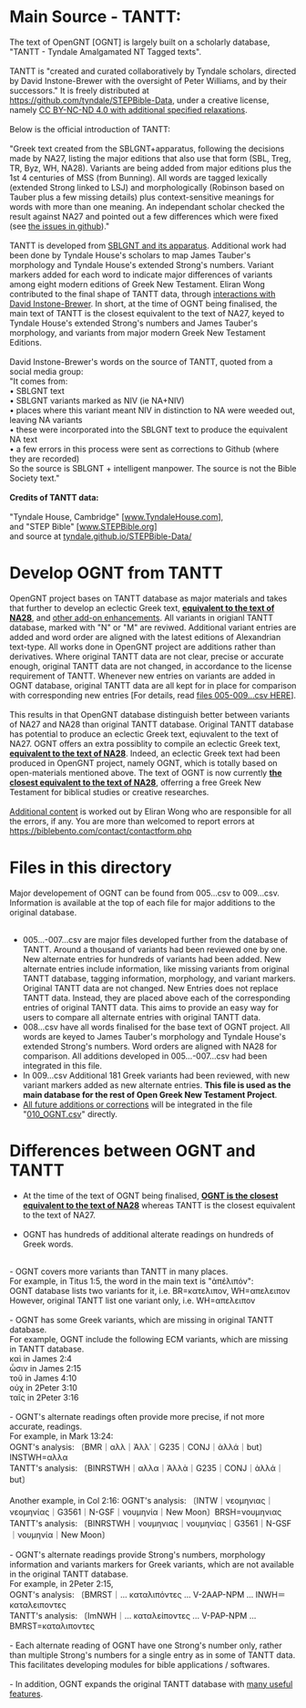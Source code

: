 # Main Source - TANTT:

The text of OpenGNT [OGNT] is largely built on a scholarly database, "TANTT - Tyndale Amalgamated NT Tagged texts".
<br><br>
TANTT is "created and curated collaboratively by Tyndale scholars, directed by David Instone-Brewer with the oversight of Peter Williams, and by their successors."  It is freely distributed at <a href='https://github.com/tyndale/STEPBible-Data' target='_blank'>https://github.com/tyndale/STEPBible-Data</a>, under a creative license, namely <a href='https://creativecommons.org/licenses/by-nd/4.0/legalcode' target='_blank'>CC BY-NC-ND 4.0 with additional specified relaxations</a>.
<br><br>
Below is the official introduction of TANTT:
<br><br>
"Greek text created from the SBLGNT+apparatus, following the decisions made by NA27, listing the major editions that also use that form (SBL, Treg, TR, Byz, WH, NA28). Variants are being added from major editions plus the 1st 4 centuries of MSS (from Bunning). All words are tagged lexically (extended Strong linked to LSJ) and morphologically (Robinson based on Tauber plus a few missing details) plus context-sensitive meanings for words with more than one meaning. An independant scholar checked the result against NA27 and pointed out a few differences which were fixed (see <a href='https://github.com/tyndale/STEPBible-Data/issues?q=is%3Aissue+is%3Aclosed' target='_blank'>the issues in github</a>)."
<br><br>
TANTT is developed from <a href='sblgnt.com' target='_blank'>SBLGNT and its apparatus</a>.  Additional work had been done by Tyndale House's scholars to map James Tauber's morphology and Tyndale House's extended Strong's numbers.  Variant markers added for each word to indicate major differences of variants among eight modern editions of Greek New Testament.  Eliran Wong contributed to the final shape of TANTT data, through <a href='https://github.com/tyndale/STEPBible-Data/issues?q=is%3Aissue+is%3Aclosed' target='_blank'>interactions with David Instone-Brewer</a>.  In short, at the time of OGNT being finalised, the main text of TANTT is the closest equivalent to the text of NA27, keyed to Tyndale House's extended Strong's numbers and James Tauber's morphology, and variants from major modern Greek New Testament Editions.
<br><br>
David Instone-Brewer's words on the source of TANTT, quoted from a social media group:<br>
"It comes from:<br>
• SBLGNT text<br>
• SBLGNT variants marked as NIV (ie NA+NIV)<br>
• places where this variant meant NIV in distinction to NA were weeded out, leaving NA variants<br>
• these were incorporated into the SBLGNT text to produce the equivalent NA text<br>
• a few errors in this process were sent as corrections to Github (where they are recorded)<br>
So the source is SBLGNT + intelligent manpower. The source is not the Bible Society text."
<br><br>
<b>Credits of TANTT data:</b>
<br><br>
"Tyndale House, Cambridge" [<a href='www.TyndaleHouse.com' target='_blank'>www.TyndaleHouse.com</a>],<br>
and "STEP Bible" [<a href='www.STEPBible.org' target='_blank'>www.STEPBible.org</a>]<br>
and source at <a href='tyndale.github.io/STEPBible-Data/' target='_blank'>tyndale.github.io/STEPBible-Data/</a>

# Develop OGNT from TANTT

OpenGNT project bases on TANTT database as major materials and takes that further to develop an eclectic Greek text, <a href='https://github.com/eliranwong/OpenGNT/tree/master/CompareOGNTwithNA28' target='_blank'><b>equivalent to the text of NA28</b></a>, and <a href='https://github.com/eliranwong/OpenGNT#enhancement--forthcoming-additions' target='_blank'>other add-on enhancements</a>.  All variants in origianl TANTT database, marked with "N" or "M" are reviwed.  Additional variant entries are added and word order are aligned with the latest editions of Alexandrian text-type.  All works done in OpenGNT project are additions rather than derivatives.  Where original TANTT data are not clear, precise or accurate enough, original TANTT data are not changed, in accordance to the license requirement of TANTT.  Whenever new entries on variants are added in OGNT database, original TANTT data are all kept for in place for comparison with corresponding new entries [For details, read <a href='https://github.com/eliranwong/OpenGNT/blob/master/From_TANTT_to_OpenGNT/005-009.csv.zip' target='_blank'>files 005-009...csv HERE</a>].
<br><br>
This results in that OpenGNT database distinguish better between variants of NA27 and NA28 than original TANTT database.  Original TANTT database has potential to produce an eclectic Greek text, eqiuvalent to the text of NA27.  OGNT offers an extra possiblity to compile an eclectic Greek text, <a href='https://github.com/eliranwong/OpenGNT/tree/master/CompareOGNTwithNA28'><b>equivalent to the text of NA28</b></a>.  Indeed, an eclectic Greek text had been produced in OpenGNT project, namely OGNT, which is totally based on open-materials mentioned above.  The text of OGNT is now currently <a href='https://github.com/eliranwong/OpenGNT/tree/master/CompareOGNTwithNA28'><b>the closest equivalent to the text of NA28</b></a>, offerring a free Greek New Testament for biblical studies or creative researches.
<br><br>
<a href='https://github.com/eliranwong/OpenGNT#enhancement--forthcoming-additions'>Additional content</a> is worked out by Eliran Wong who are responsible for all the errors, if any.  You are more than welcomed to report errors at <a href='https://biblebento.com/contact/contactform.php' target='_blank'>https://biblebento.com/contact/contactform.php</a>

# Files in this directory

Major developement of OGNT can be found from 005...csv to 009...csv.<br>
Information is available at the top of each file for major additions to the original database.<br>
<br>
- 005...-007...csv are major files developed further from the database of TANTT.  Around a thousand of variants had been reviewed one by one.  New alternate entries for hundreds of variants had been added.  New alternate entries include information, like missing variants from original TANTT database, tagging information, morphology, and variant markers.  Original TANTT data are not changed.  New Entries does not replace TANTT data.  Instead, they are placed above each of the corresponding entries of original TANTT data.  This aims to provide an easy way for users to compare all alternate entries with original TANTT data.<br>
- 008...csv have all words finalised for the base text of OGNT project.  All words are keyed to James Tauber's morphology and Tyndale House's extended Strong's numbers.  Word orders are aligned with NA28 for comparison.  All additions developed in 005...-007...csv had been integrated in this file.<br>
- In 009...csv Additional 181 Greek variants had been reviewed, with new variant markers added as new alternate entries.  <b>This file is used as the main database for the rest of Open Greek New Testament Project</b>.<br>
- <a href='https://github.com/eliranwong/OpenGNT#enhancement--forthcoming-additions'>All future additions or corrections</a> will be integrated in the file "<a href='https://github.com/eliranwong/OpenGNT/blob/master/OpenGNT.csv.zip'>010_OGNT.csv</a>" directly.

# Differences between OGNT and TANTT

- At the time of the text of OGNT being finalised, <a href='https://github.com/eliranwong/OpenGNT/tree/master/CompareOGNTwithNA28'><b>OGNT is the closest equivalent to the text of NA28</b></a> whereas TANTT is the closest equivalent to the text of NA27.<br><br>
- OGNT has hundreds of additional alterate readings on hundreds of Greek words.<br>
<br>
- OGNT covers more variants than TANTT in many places.<br>
For example, in Titus 1:5, the word in the main text is "ἀπέλιπόν":<br>
OGNT database lists two variants for it, i.e. BR=κατελιπον, WH=απελειπον<br>
However, original TANTT list one variant only, i.e. WH=απελειπον<br>
<br>
- OGNT has some Greek variants, which are missing in original TANTT database.<br>
For example, OGNT include the following ECM variants, which are missing in TANTT database.<br>
καὶ in James 2:4<br>
ὦσιν in James 2:15<br>
τοῦ in James 4:10<br>
οὐχ in 2Peter 3:10<br>
ταῖς in 2Peter 3:16<br>
<br>
- OGNT's alternate readings often provide more precise, if not more accurate, readings.<br>
For example, in Mark 13:24:<br>
OGNT's analysis: 〔BMR｜αλλ｜Ἀλλ᾿｜G235｜CONJ｜ἀλλά｜but〕INSTWH=αλλα<br>
TANTT's analysis: 〔BINRSTWH｜αλλα｜Ἀλλὰ｜G235｜CONJ｜ἀλλά｜but〕<br>
<br>
Another example, in Col 2:16:
OGNT's analysis: 〔INTW｜νεομηνιας｜νεομηνίας｜G3561｜N-GSF｜νουμηνία｜New Moon〕BRSH=νουμηνιας<br>
TANTT's analysis: 〔BINRSTWH｜νουμηνιας｜νουμηνίας｜G3561｜N-GSF｜νουμηνία｜New Moon〕<br>
<br>
- OGNT's alternate readings provide Strong's numbers, morphology information and variants markers for Greek variants, which are not available in the original TANTT database.<br>
For example, in 2Peter 2:15,<br>
OGNT's analysis: 〔BMRST｜... καταλιπόντες ... V-2AAP-NPM ... INWH＝καταλειποντες<br>
TANTT's analysis: 〔ImNWH｜... καταλείποντες ... V-PAP-NPM ... BMRST=καταλιποντες<br>
<br>
- Each alternate reading of OGNT have one Strong's number only, rather than multiple Strong's numbers for a single entry as in some of TANTT data.  This facilitates developing modules for bible applications / softwares.<br>
<br>
- In addition, OGNT expands the original TANTT database with <a href='https://github.com/eliranwong/OpenGNT#enhancement--forthcoming-additions' target='_blank'>many useful features</a>.

